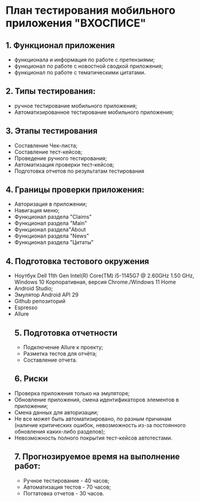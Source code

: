 # План тестирования мобильного приложения "ВХОСПИСЕ"
##  1. Функционал приложения
- функционала и информация по работе с претензиями;
- функционал по работе с новостной сводкой приложения;
- функционал по работе с тематическими цитатами.
## 2. Типы тестирования:
- ручное тестирование мобильного приложения;
- Автоматизированное тестирование мобильного приложения;
## 3. Этапы тестирования 
- Составление Чек-листа;
- Составление тест-кейсов;
- Проведение ручного тестирования;
- Автоматизация проверки тест-кейсов;
- Подготовка отчетов по результатам тестирования
 ## 4. Границы проверки приложения:
 - Авторизация в приложении;
 - Навигация меню;
 - Функционал раздела "Claims"
 - Функционал раздела "Main"
 - Функционал раздела"About
 - Функционал раздела "News"
 - Функционал раздела "Цитаты"

## 4. Подготовка тестового окружения
- Ноутбук Dell 11th Gen Intel(R) Core(TM) i5-1145G7 @ 2.60GHz 1.50 GHz, Windows 10 Корпоративная, версия Chrome./Windows 11 Home
-  Android Studio;
- Эмулятор Android API 29
- Github репозиторий 
- Espresso
- Allure 
  ## 5. Подготовка отчетности
   - Подключение Allure к проекту;
   - Разметка тестов для отчёта;
   - Составление отчета.
  ## 6. Риски 
- Проверка приложения только на эмуляторе;
- Обновление приложения, смена идентификаторов элементов в приложении;
- Смена данных для авторизации;
- Не все может быть автоматизировано, по разным причинам (наличие критических ошибок, невозможность из-за постоянного обновления каких-либо разделов);
- Невозможность полного покрытия тест-кейсов автотестами.
  ## 7. Прогнозируемое время на выполнение работ:
  - Ручное тестирование  - 40 часов;
  - Автоматизация тестов - 70 часов;
  - Погтатовка отчетов - 30 часов.